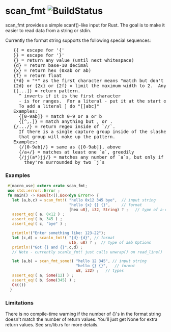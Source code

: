 # scan_fmt ![BuildStatus](https://travis-ci.org/wlentz/scan_fmt.svg?branch=master)
scan_fmt provides a simple scanf()-like input for Rust.  The goal is to make it easier to read data from a string or stdin.

Currently the format string supports the following special sequences:
<pre>
   {{ = escape for '{'
   }} = escape for '}'
   {} = return any value (until next whitespace)
   {d} = return base-10 decimal
   {x} = return hex (0xab or ab)
   {f} = return float
   {*d} = "*" as the first character means "match but don't return"
   {2d} or {2x} or {2f} = limit the maximum width to 2.  Any positive integer works.
   {[...]} = return pattern.
     ^ inverts if it is the first character
     - is for ranges.  For a literal - put it at the start or end.
     To add a literal ] do "[]abc]"
   Examples:
     {[0-9ab]} = match 0-9 or a or b
     {[^,.]} = match anything but , or .
   {/.../} = return regex inside of `//`.
     If there is a single capture group inside of the slashes then
     that group will make up the pattern.
   Examples:
     {/[0-9ab]/} = same as {[0-9ab]}, above
     {/a+/} = matches at least one `a`, greedily
     {/jj(a*)jj/} = matches any number of `a`s, but only if
       they're surrounded by two `j`s
</pre>

### Examples
```rust
 #[macro_use] extern crate scan_fmt;
 use std::error::Error ;
 fn main() -> Result<(),Box<dyn Error>> {
   let (a,b,c) = scan_fmt!( "hello 0x12 345 bye",  // input string
                            "hello {x} {} {}",     // format
                            [hex u8], i32, String) ? ;   // type of a-c Options
   assert_eq!( a, 0x12 ) ;
   assert_eq!( b, 345 ) ;
   assert_eq!( c, "bye" ) ;

   println!("Enter something like: 123-22");
   let (c,d) = scanln_fmt!( "{d}-{d}", // format
                            u16, u8) ? ;  // type of a&b Options
   println!("Got {} and {}",c,d) ;
   // Note - currently scanln_fmt! just calls unwrap() on read_line()

   let (a,b) = scan_fmt_some!( "hello 12 345", // input string
                               "hello {} {}",   // format
                               u8, i32) ;   // types
   assert_eq!( a, Some(12) ) ;
   assert_eq!( b, Some(345) ) ;
   Ok(())
  }
```

### Limitations
There is no compile-time warning if the number of {}'s in the format string doesn't match the number of return values.  You'll just get None for extra return values.  See src/lib.rs for more details.
